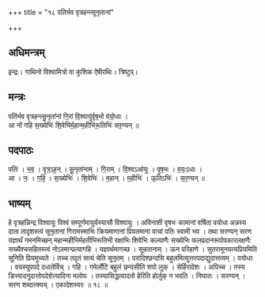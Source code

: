 +++
title = "१८ पतिर्भव वृत्रहन्त्सूनृतानां"

+++
## अधिमन्त्रम्
इन्द्रः। गाथिनो विश्वामित्रो वा कुशिक ऐषीरथिः। त्रिष्टुप्।

## मन्त्रः
पति॑र्भव वृत्रहन्त्सू॒नृता॑नां गि॒रां वि॒श्वायु॑र्वृष॒भो व॑यो॒धाः ।  
आ नो॑ गहि स॒ख्येभिः॑ शि॒वेभि॑र्म॒हान्म॒हीभि॑रू॒तिभिः॑ सर॒ण्यन् ॥

## पदपाठः
पतिः॑ । भ॒व॒ । वृ॒त्र॒ऽह॒न् । सू॒नृता॑नाम् । गि॒राम् । वि॒श्वऽआ॑युः । वृ॒ष॒भः । व॒यः॒ऽधाः ।  
आ । नः॒ । ग॒हि॒ । स॒ख्येभिः॑ । शि॒वेभिः॑ । म॒हान् । म॒हीभिः॑ । ऊ॒तिऽभिः॑ । स॒र॒ण्यन् ॥

## भाष्यम्
हे वृत्रहन्निन्द्र विश्वायुः विश्वं सम्पूर्णमायुर्यस्यासौ विश्वायुः । अविनाशी वृषभः कामानां वर्षिता वयोधा अन्नस्य दाता तादृशस्त्वं सूनृतानां गिरामस्माभिः क्रियमाणानां प्रियतमानां वाचां पतिः स्वामी भव । तथा सरण्यन् सरण यज्ञार्थं गमनमिच्छन् महान्महीभिर्महतीभिरूतिभी रक्षाभिः शिवेभिः कल्याणैः सख्येभिः फलप्रदानरूपोपकारलक्षणैः सख्यैश्चसहितस्त्वं नोऽस्मान्प्रत्यागहि । यज्ञार्थमागच्छ । सून्रतानाम् । ऊन परिहाणे । सुतरामूनयत्यप्रियमिति सूनिति प्रियमुच्यते । तच्च तदृतं सत्यं चेति सूनृतम् । परादिश्छन्दसि बहुलमित्युत्तरपदाद्युदात्तत्वम् । वयोधाः । वयस्युपपदे दधातेर्विच् । गहि । गमेर्लोटि बहुलं छन्दसीति शपो लुक् । सेर्हिरादेशः । अपिच्च । तस्य ङित्त्वादनुदात्तोपदेशेत्यादिना मलोपः । तस्यासिद्धत्वादतो हेरिति होर्लुक् न भवति । निघातः । सरण्यन् । सरण शब्दात्क्यच् । एकादेशस्वरः ॥ १८ ॥